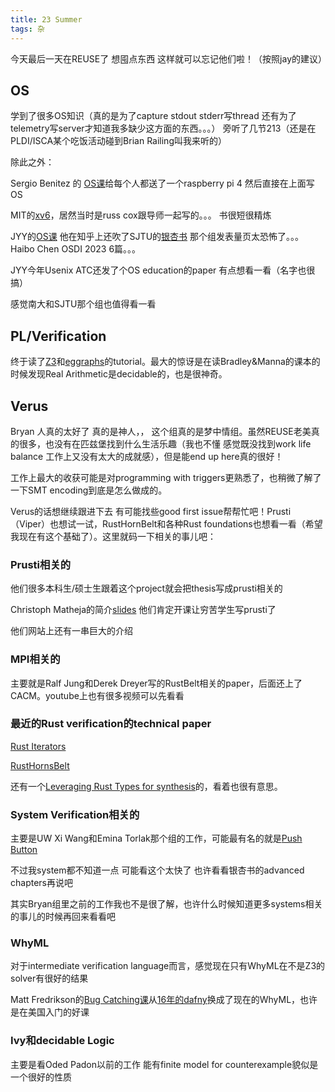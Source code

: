 ```yaml
---
title: 23 Summer
tags: 杂
---
```


今天最后一天在REUSE了 想囤点东西 这样就可以忘记他们啦！（按照jay的建议）

<!--more-->


## OS

学到了很多OS知识（真的是为了capture stdout stderr写thread 还有为了telemetry写server才知道我多缺少这方面的东西。。。） 旁听了几节213（还是在PLDI/ISCA某个吃饭活动碰到Brian Railing叫我来听的）

除此之外：

Sergio Benitez 的 [OS课](https://cs140e.sergio.bz/)给每个人都送了一个raspberry pi 4 然后直接在上面写OS

MIT的[xv6](https://pdos.csail.mit.edu/6.828/2022/schedule.html)，居然当时是russ cox跟导师一起写的。。。 书很短很精炼

JYY的[OS课](https://jyywiki.cn/) 他在知乎上还吹了SJTU的[银杏书](https://zhuanlan.zhihu.com/p/266871840) 那个组发表量页太恐怖了。。。 Haibo Chen OSDI 2023 6篇。。。

JYY今年Usenix ATC还发了个OS education的paper 有点想看一看（名字也很搞）

感觉南大和SJTU那个组也值得看一看

## PL/Verification

终于读了[Z3](https://microsoft.github.io/z3guide/docs/logic/intro)和[eggraphs](https://docs.rs/egg/latest/egg/tutorials/index.html)的tutorial。最大的惊讶是在读Bradley&Manna的课本的时候发现Real Arithmetic是decidable的，也是很神奇。

## Verus

Bryan 人真的太好了 真的是神人，， 这个组真的是梦中情组。虽然REUSE老美真的很多，也没有在匹兹堡找到什么生活乐趣（我也不懂 感觉既没找到work life balance 工作上又没有太大的成就感），但是能end up here真的很好！

工作上最大的收获可能是对programming with triggers更熟悉了，也稍微了解了一下SMT encoding到底是怎么做成的。

Verus的话想继续跟进下去 有可能找些good first issue帮帮忙吧！Prusti（Viper）也想试一试，RustHornBelt和各种Rust foundations也想看一看（希望我现在有这个基础了）。这里就码一下相关的事儿吧：

### Prusti相关的

他们很多本科生/硕士生跟着这个project就会把thesis写成prusti相关的

Christoph Matheja的简介[slides](https://cmath.eu/pdf/talks/vis2020.pdf) 他们肯定开课让穷苦学生写prusti了

他们网站上还有一串巨大的介绍

### MPI相关的

主要就是Ralf Jung和Derek Dreyer写的RustBelt相关的paper，后面还上了CACM。youtube上也有很多视频可以先看看

### 最近的Rust verification的technical paper

[Rust Iterators](https://link.springer.com/chapter/10.1007/978-3-031-30820-8_9)

[RustHornsBelt](https://people.mpi-sws.org/~dreyer/papers/rusthornbelt/paper.pdf)

还有一个[Leveraging Rust Types for synthesis](https://www.youtube.com/watch?v=KpmNHhwATpA)的，看着也很有意思。

### System Verification相关的

主要是UW Xi Wang和Emina Torlak那个组的工作，可能最有名的就是[Push Button](https://www.usenix.org/conference/osdi16/technical-sessions/presentation/sigurbjarnarson)

不过我system都不知道一点 可能看这个太快了 也许看看银杏书的advanced chapters再说吧

其实Bryan组里之前的工作我也不是很了解，也许什么时候知道更多systems相关的事儿的时候再回来看看吧

### WhyML

对于intermediate verification language而言，感觉现在只有WhyML在不是Z3的solver有很好的结果

Matt Fredrikson的[Bug Catching课](https://www.cs.cmu.edu/~15414/)从[16年的dafny](https://www.cs.cmu.edu/~mfredrik/15414/index.html)换成了现在的WhyML，也许是在美国入门的好课

### Ivy和decidable Logic

主要是看Oded Padon以前的工作 能有finite model for counterexample貌似是一个很好的性质

